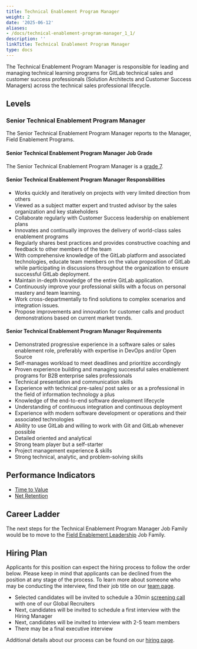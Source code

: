 ```yaml
---
title: Technical Enablement Program Manager
weight: 2
date: '2025-06-12'
aliases:
- /docs/technical-enablement-program-manager_1_1/
description: ''
linkTitle: Technical Enablement Program Manager
type: docs
---
```


The Technical Enablement Program Manager is responsible for leading and managing technical learning programs for GitLab technical sales and customer success professionals (Solution Architects and Customer Success Managers) across the technical sales professional lifecycle.

## Levels

### Senior Technical Enablement Program Manager

The Senior Technical Enablement Program Manager reports to the Manager, Field Enablement Programs.

#### Senior Technical Enablement Program Manager Job Grade

The Senior Technical Enablement Program Manager is a [grade 7](/handbook/total-rewards/compensation/compensation-calculator/#gitlab-job-grades).

#### Senior Technical Enablement Program Manager Responsbilities

- Works quickly and iteratively on projects with very limited direction from others
- Viewed as a subject matter expert and trusted advisor by the sales organization and key stakeholders
- Collaborate regularly with Customer Success leadership on enablement plans
- Innovates and continually improves the delivery of world-class sales enablement programs
- Regularly shares best practices and provides constructive coaching and feedback to other members of the team
- With comprehensive knowledge of the GitLab platform and associated technologies, educate team members on the value proposition of GitLab while participating in discussions throughout the organization to ensure successful GitLab deployment.
- Maintain in-depth knowledge of the entire GitLab application.
- Continuously improve your professional skills with a focus on personal mastery and team learning.
- Work cross-departmentally to find solutions to complex scenarios and integration issues.
- Propose improvements and innovation for customer calls and product demonstrations based on current market trends.

#### Senior Technical Enablement Program Manager Requirements

- Demonstrated progressive experience in a software sales or sales enablement role, preferably with expertise in DevOps and/or Open Source
- Self-manages workload to meet deadlines and prioritize accordingly
- Proven experience building and managing successful sales enablement programs for B2B enterprise sales professionals
- Technical presentation and communication skills
- Experience with technical pre-sales/ post sales or as a professional in the field of information technology a plus
- Knowledge of the end-to-end software development lifecycle
- Understanding of continuous integration and continuous deployment
- Experience with modern software development or operations and their associated technologies
- Ability to use GitLab and willing to work with Git and GitLab whenever possible
- Detailed oriented and analytical
- Strong team player but a self-starter
- Project management experience & skills
- Strong technical, analytic, and problem-solving skills

## Performance Indicators

- [Time to Value](/handbook/customer-success/vision/#time-to-value-kpis)
- [Net Retention](/handbook/customer-success/vision/#retention-and-reasons-for-churn)

## Career Ladder

The next steps for the Technical Enablement Program Manager Job Family would be to move to the [Field Enablement Leadership](/job-families/sales/director-of-field-enablement/) Job Family.

## Hiring Plan

Applicants for this position can expect the hiring process to follow the order below. Please keep in mind that applicants can be declined from the position at any stage of the process. To learn more about someone who may be conducting the interview, find their job title on our [team page](/handbook/company/team/).

- Selected candidates will be invited to schedule a 30min [screening call](/handbook/hiring/interviewing/#screening-call) with one of our Global Recruiters
- Next, candidates will be invited to schedule a first interview with the Hiring Manager
- Next, candidates will be invited to interview with 2-5 team members
- There may be a final executive interview

Additional details about our process can be found on our [hiring page](/handbook/hiring/).
